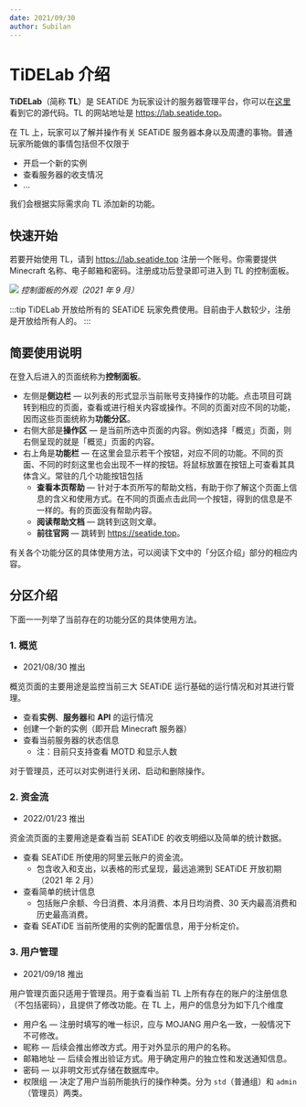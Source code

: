 ```yaml
---
date: 2021/09/30
author: Subilan
---
```


# TiDELab 介绍

**TiDELab**（简称 **TL**）是 SEATiDE 为玩家设计的服务器管理平台，你可以在[这里](//github.com/seatidemc/ui)看到它的源代码。TL 的网站地址是 <https://lab.seatide.top>。

在 TL 上，玩家可以了解并操作有关 SEATiDE 服务器本身以及周遭的事物。普通玩家所能做的事情包括但不仅限于

- 开启一个新的实例
- 查看服务器的收支情况
- ...

我们会根据实际需求向 TL 添加新的功能。

## 快速开始

若要开始使用 TL，请到 <https://lab.seatide.top> 注册一个账号。你需要提供 Minecraft 名称、电子邮箱和密码。注册成功后登录即可进入到 TL 的控制面板。

![](https://z3.ax1x.com/2021/09/30/4TSivT.png)
*控制面板的外观（2021 年 9 月）*

:::tip
TiDELab 开放给所有的 SEATiDE 玩家免费使用。目前由于人数较少，注册是开放给所有人的。
:::

## 简要使用说明

在登入后进入的页面统称为**控制面板**。

- 左侧是**侧边栏** — 以列表的形式显示当前账号支持操作的功能。点击项目可跳转到相应的页面，查看或进行相关内容或操作。不同的页面对应不同的功能，因而这些页面统称为**功能分区**。
- 右侧大部是**操作区** — 是当前所选中页面的内容。例如选择「概览」页面，则右侧呈现的就是「概览」页面的内容。
- 右上角是**功能栏** — 在这里会显示若干个按钮，对应不同的功能。不同的页面、不同的时刻这里也会出现不一样的按钮。将鼠标放置在按钮上可查看其具体含义。常驻的几个功能按钮包括
  - **查看本页帮助** — 针对于本页所写的帮助文档，有助于你了解这个页面上信息的含义和使用方式。在不同的页面点击此同一个按钮，得到的信息是不一样的。有的页面没有帮助内容。
  - **阅读帮助文档** — 跳转到这则文章。
  - **前往官网** — 跳转到 <https://seatide.top>。

有关各个功能分区的具体使用方法，可以阅读下文中的「分区介绍」部分的相应内容。

## 分区介绍

下面一一列举了当前存在的功能分区的具体使用方法。

### 1. 概览

- 2021/08/30 推出

概览页面的主要用途是监控当前三大 SEATiDE 运行基础的运行情况和对其进行管理。

- 查看**实例**、**服务器**和 **API** 的运行情况
- 创建一个新的实例（即开启 Minecraft 服务器）
- 查看当前服务器的状态信息
  - 注：目前只支持查看 MOTD 和显示人数

对于管理员，还可以对实例进行关闭、启动和删除操作。

### 2. 资金流

- 2022/01/23 推出

资金流页面的主要用途是查看当前 SEATiDE 的收支明细以及简单的统计数据。

- 查看 SEATiDE 所使用的阿里云账户的资金流。
  - 包含收入和支出，以表格的形式呈现，最远追溯到 SEATiDE 开放初期（2021 年 2 月）
- 查看简单的统计信息
  - 包括账户余额、今日消费、本月消费、本月日均消费、30 天内最高消费和历史最高消费。
- 查看 SEATiDE 当前所使用的实例的配置信息，用于分析定价。

### 3. 用户管理

- 2021/09/18 推出

用户管理页面只适用于管理员。用于查看当前 TL 上所有存在的账户的注册信息（不包括密码），且提供了修改功能。在 TL 上，用户的信息分为如下几个维度

- 用户名 — 注册时填写的唯一标识，应与 MOJANG 用户名一致，一般情况下不可修改。
- 昵称 — 后续会推出修改方式。用于对外显示的用户的名称。
- 邮箱地址 — 后续会推出验证方式。用于确定用户的独立性和发送通知信息。
- 密码 — 以非明文形式存储在数据库中。
- 权限组 — 决定了用户当前所能执行的操作种类。分为 `std`（普通组）和 `admin`（管理员）两类。